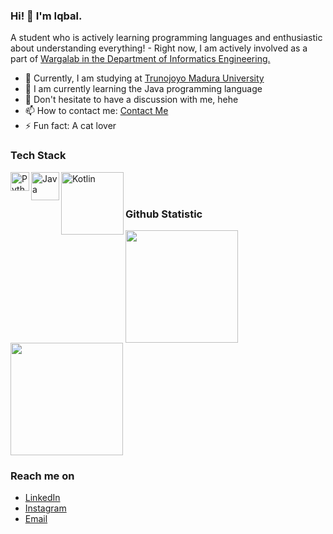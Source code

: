 ### Hi! 👋 I'm Iqbal.

A student who is actively learning programming languages and enthusiastic about understanding everything! - Right now, I am actively involved as a part of <a href="https://www.instagram.com/wargalabtif_/?hl=id">Wargalab in the Department of Informatics Engineering.</a>

- 🔭 Currently, I am studying at <a href="https://www.trunojoyo.ac.id/">Trunojoyo Madura University</a>
- 🌱 I am currently learning the Java programming language
- 💬 Don't hesitate to have a discussion with me, hehe
- 📫 How to contact me: <a href="mailto:sisteminformasi2006@gmail.com">Contact Me</a>
- ⚡ Fun fact: A cat lover

### Tech Stack
<a href="https://nodejs.org/"><img align="left" alt="Python" title="NodeJS" width="30px" src="https://upload.wikimedia.org/wikipedia/commons/thumb/c/c3/Python-logo-notext.svg/935px-Python-logo-notext.svg.png" /></a>

<a href="#"><img align="left" alt="Java" title="Java" width="45px" src="https://1000logos.net/wp-content/uploads/2020/09/Java-Logo.png" /></a>

<a href="https://reactjs.org/"><img align="left" alt="Kotlin" title="React" width="100px" src="https://upload.wikimedia.org/wikipedia/commons/thumb/d/d4/Kotlin_logo.svg/2560px-Kotlin_logo.svg.png" /></a>
<br>
<br>

### Github Statistic
<p align="left">
<a href="https://github.com/LabQii">
  <img height="180em" src="https://github-readme-stats-eight-theta.vercel.app/api?username=LabQii&show_icons=true&theme=algolia&include_all_commits=true&count_private=true"/>
  <img height="180em" src="https://github-readme-stats-eight-theta.vercel.app/api/top-langs/?username=LabQii&layout=compact&langs_count=8&theme=algolia"/>
</a>
</p>

### Reach me on
- <a href="https://www.linkedin.com/in/muhammad-iqbal-firmansyah-469650257/">LinkedIn</a>
- <a href="https://instagram.com/iqbalfiirmnsyh_?igshid=MzMyNGUyNmU2YQ==">Instagram</a>
- <a href="mailto:sisteminformasi2006@gmail.com">Email</a>
